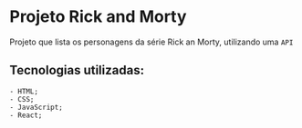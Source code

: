 # Projeto Rick and Morty

Projeto que lista os personagens da série Rick an Morty, utilizando uma `API` 

## Tecnologias utilizadas:

    - HTML;
    - CSS;
    - JavaScript;
    - React;